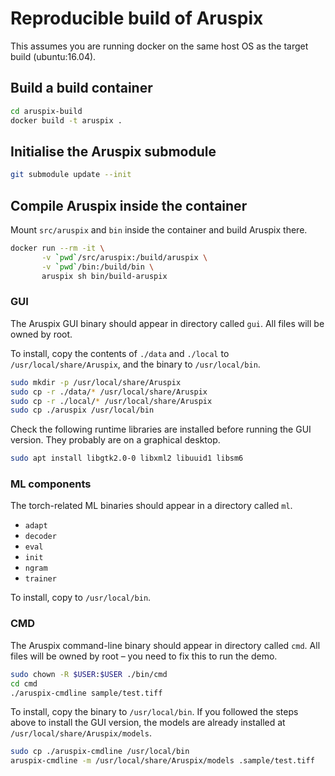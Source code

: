 # Reproducible build of Aruspix

This assumes you are running docker on the same host OS as the target
build (ubuntu:16.04).


## Build a build container

``` bash
cd aruspix-build
docker build -t aruspix .
```

## Initialise the Aruspix submodule

``` bash
git submodule update --init
```

## Compile Aruspix inside the container

Mount `src/aruspix` and `bin` inside the container and build Aruspix
there.

``` bash
docker run --rm -it \
       -v `pwd`/src/aruspix:/build/aruspix \
       -v `pwd`/bin:/build/bin \
       aruspix sh bin/build-aruspix
```

### GUI

The Aruspix GUI binary should appear in directory called `gui`. All
files will be owned by root.

To install, copy the contents of `./data` and `./local` to
`/usr/local/share/Aruspix`, and the binary to `/usr/local/bin`.

``` bash
sudo mkdir -p /usr/local/share/Aruspix
sudo cp -r ./data/* /usr/local/share/Aruspix
sudo cp -r ./local/* /usr/local/share/Aruspix
sudo cp ./aruspix /usr/local/bin
```

Check the following runtime libraries are installed before running the
GUI version. They probably are on a graphical desktop.

``` bash
sudo apt install libgtk2.0-0 libxml2 libuuid1 libsm6
```

### ML components

The torch-related ML binaries should appear in a directory called `ml`.

- `adapt`
- `decoder`
- `eval`
- `init`
- `ngram`
- `trainer`

To install, copy to `/usr/local/bin`.

### CMD

The Aruspix command-line binary should appear in directory called
`cmd`. All files will be owned by root – you need to fix this to run
the demo.

``` bash
sudo chown -R $USER:$USER ./bin/cmd
cd cmd
./aruspix-cmdline sample/test.tiff
```

To install, copy the binary to `/usr/local/bin`. If you followed the
steps above to install the GUI version, the models are already
installed at `/usr/local/share/Aruspix/models`.

``` bash
sudo cp ./aruspix-cmdline /usr/local/bin
aruspix-cmdline -m /usr/local/share/Aruspix/models .sample/test.tiff
```
